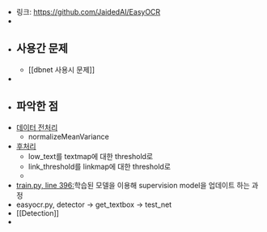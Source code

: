 - 링크: https://github.com/JaidedAI/EasyOCR
-
- ## 사용간 문제
	- [[dbnet 사용시 문제]]
-
- ## 파악한 점
- [데이터 전처리](https://github.com/JaidedAI/EasyOCR/blob/054ec4f90127ab9e45f101baf8caa519d5a6e035/easyocr/detection.py#L24)
	- normalizeMeanVariance
- [후처리](https://github.com/JaidedAI/EasyOCR/blob/054ec4f90127ab9e45f101baf8caa519d5a6e035/easyocr/detection.py#L55)
	- low_text를  textmap에 대한 threshold로
	- link_threshold를 linkmap에 대한 threshold로
	-
- [train.py, line 396:](https://github.com/JaidedAI/EasyOCR/blob/054ec4f90127ab9e45f101baf8caa519d5a6e035/trainer/craft/train.py#L396)학습된 모델을 이용해 supervision model을 업데이트 하는 과정
- easyocr.py, detector -> get_textbox -> test_net
- [[Detection]]
-